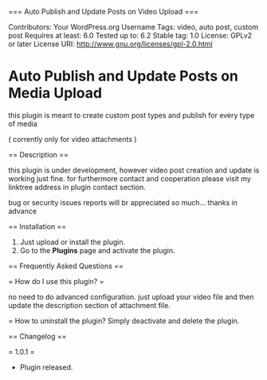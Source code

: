 === Auto Publish and Update Posts on Video Upload ===

Contributors: Your WordPress.org Username
Tags: video, auto post, custom post
Requires at least: 6.0
Tested up to: 6.2
Stable tag: 1.0
License: GPLv2 or later
License URI: http://www.gnu.org/licenses/gpl-2.0.html

# Auto Publish and Update Posts on Media Upload
this plugin is meant to create custom post types and publish for every type of media

( corrently only for video attachments )

== Description ==

this plugin is under development, however video post creation and update is working just fine.
for furthermore contact and cooperation please visit my linktree address in plugin contact section.

bug or security issues reports will br appreciated so much... thanks in advance


== Installation ==

1. Just upload or install the plugin.
2. Go to the **Plugins** page and activate the plugin.

== Frequently Asked Questions ==

= How do I use this plugin? =

no need to do advanced configuration. just upload your video file and then update the description section of attachment file.

= How to uninstall the plugin? Simply deactivate and delete the plugin.

== Changelog ==

= 1.0.1 =
* Plugin released.